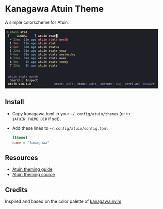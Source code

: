 # Kanagawa Atuin Theme

A simple colorscheme for Atuin.

![Screenshot](screenshot.png)

## Install

- Copy kanagawa.toml in your `~/.config/atuin/themes` (or in `$ATUIN_THEME_DIR`
  if set).

- Add these lines to `~/.config/atuin/config.toml`

  ```toml
  [theme]
  name = "kanagawa"
  ```

## Resources

- [Atuin theming guide](https://docs.atuin.sh/guide/theming/)
- [Atuin theming source](https://github.com/atuinsh/atuin/blob/main/crates/atuin-client/src/theme.rs)

## Credits

Inspired and based on the color palette of
[kanagawa.nvim](https://github.com/rebelot/kanagawa.nvim?tab=readme-ov-file#color-palette)
